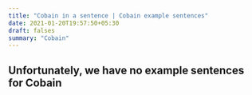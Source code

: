 ```yaml
---
title: "Cobain in a sentence | Cobain example sentences"
date: 2021-01-20T19:57:50+05:30
draft: falses
summary: "Cobain"
---
```

## Unfortunately, we have no example sentences for Cobain                 
